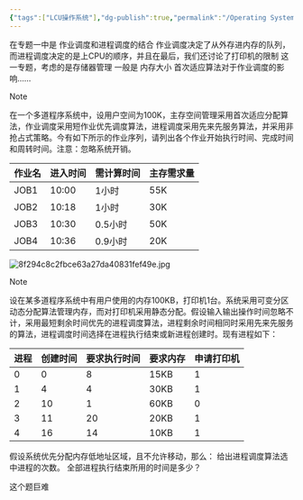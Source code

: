 ```yaml
---
{"tags":["LCU操作系统"],"dg-publish":true,"permalink":"/Operating System/LCU Operating System/专题二：调度与连续存储管理结合大题/","dgPassFrontmatter":true,"noteIcon":"","created":"2025-06-05T10:04:40.281+08:00","updated":"2025-06-24T19:33:13.727+08:00"}
---
```


在专题一中是 作业调度和进程调度的结合 作业调度决定了从外存进内存的队列，而进程调度决定的是上CPU的顺序，并且在最后，我们还讨论了打印机的限制
这一专题，考虑的是存储器管理 一般是 内存大小 首次适应算法对于作业调度的影响……

> [!note]
> 在一个多道程序系统中，设用户空间为100K，主存空间管理采用首次适应分配算法，作业调度采用短作业优先调度算法，进程调度采用先来先服务算法，并采用非抢占式策略。今有如下所示的作业序列，请列出各个作业开始执行时间、完成时间和周转时间。注意：忽略系统开销。
> 
> | 作业名  | 进入时间  | 需计算时间 | 主存需求量 |
> | ---- | ----- | ----- | ----- |
> | JOB1 | 10:00 | 1小时   | 55K   |
> | JOB2 | 10:18 | 1小时   | 30K   |
> | JOB3 | 10:30 | 0.5小时 | 50K   |
> | JOB4 | 10:36 | 0.9小时 | 20K   |
> 

![8f294c8c2fbce63a27da40831fef49e.jpg](/img/user/accessory/8f294c8c2fbce63a27da40831fef49e.jpg)



> [!note]
> 设在某多道程序系统中有用户使用的内存100KB，打印机1台。系统采用可变分区动态分配算法管理内存，而对打印机采用静态分配。假设输入输出操作时间忽略不计，采用最短剩余时间优先的进程调度算法，进程剩余时间相同时采用先来先服务的算法，进程调度时间选择在进程执行结束或新进程创建时。现有进程如下：
> 
> | 进程  | 创建时间 | 要求执行时间 | 要求内存 | 申请打印机 |
> | --- | ---- | ------ | ---- | ----- |
> | 0   | 0    | 8      | 15KB | 1     |
> | 1   | 4    | 4      | 30KB | 1     |
> | 2   | 10   | 1      | 60KB | 0     |
> | 3   | 11   | 20     | 20KB | 1     |
> | 4   | 16   | 14     | 10KB | 1     |
> 
> 假设系统优先分配内存低地址区域，且不允许移动，那么：
> 给出进程调度算法选中进程的次数。
> 全部进程执行结束所用的时间是多少？

这个题巨难